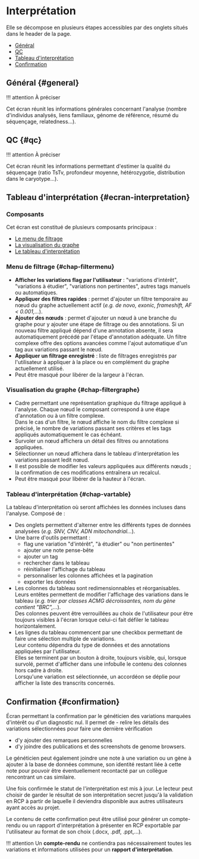 # Interprétation

Elle se décompose en plusieurs étapes accessibles par des onglets situés dans le header de la page.

- [Général](#general)
- [QC](#qc)
- [Tableau d'interprétation](#ecran-interpretation)
- [Confirmation](#confirmation)

## Général {#general}

!!! attention
À préciser

Cet écran réunit les informations générales concernant l'analyse (nombre d'individus analysés, liens familiaux, génome de référence, résumé du séquençage, relatedness...).

## QC {#qc}

!!! attention
À préciser

Cet écran réunit les informations permettant d'estimer la qualité du séquençage (ratio TsTv, profondeur moyenne, hétérozygotie, distribution dans le caryotype...).

## Tableau d'interprétation {#ecran-interpretation}

### Composants

Cet écran est constitué de plusieurs composants principaux :

- [Le menu de filtrage](#chap-filtermenu)
- [La visualisation du graphe](#chap-filtergraphe)
- [Le tableau d'interprétation](#chap-vartable)

### Menu de filtrage {#chap-filtermenu}

- **Afficher les variations flag par l'utilisateur** : "variations d'intérêt", "variations à étudier", "variations non pertinentes", autres tags manuels ou automatiques.
- **Appliquer des filtres rapides** : permet d'ajouter un filtre temporaire au nœud du graphe actuellement actif (*e.g. de novo,  exonic, frameshift, AF \< 0.001,...*).
- **Ajouter des nœuds** : permet d'ajouter un nœud à une branche du graphe pour y ajouter une étape de filtrage ou des annotations. Si un nouveau filtre appliqué dépend d'une annotation absente, il sera automatiquement précédé par l'étape d'annotation adéquate. Un filtre complexe offre des options avancées comme l'ajout automatique d'un tag aux variations passant le nœud.
- **Appliquer un filtrage enregistré** : liste de filtrages enregistrés par l'utilisateur à appliquer à la place ou en complément du graphe actuellement utilisé.
- Peut être masqué pour libérer de la largeur à l'écran.

### Visualisation du graphe {#chap-filtergraphe}

- Cadre permettant une représentation graphique du filtrage appliqué à l'analyse. Chaque nœud le composant correspond à une étape d'annotation ou à un filtre complexe.<br>
  Dans le cas d'un filtre, le nœud affiche le nom du filtre complexe si précisé, le nombre de variations passant ses critères et les tags appliqués automatiquement le cas échéant.
- Survoler un nœud affichera un détail des filtres ou annotations appliquées.
- Sélectionner un nœud affichera dans le tableau d'interprétation les variations passant ledit nœud.
- Il est possible de modifier les valeurs appliquées aux différents nœuds ; la confirmation de ces modifications entraînera un recalcul.
- Peut être masqué pour libérer de la hauteur à l'écran.

### Tableau d'interprétation {#chap-vartable}

La tableau d'interprétation où seront affichées les données incluses dans l'analyse. Composé de :

- Des onglets permettent d'alterner entre les différents types de données analysées (*e.g. SNV, CNV, ADN mitochondrial...*).
- Une barre d'outils permettant :
  - flag une variation "d'intérêt", "à étudier" ou "non pertinentes"
  - ajouter une note pense-bête
  - ajouter un tag
  - rechercher dans le tableau
  - réinitialiser l'affichage du tableau
  - personnaliser les colonnes affichées et la pagination
  - exporter les données
- Les colonnes du tableau sont redimensionnables et réorganisables. Leurs entêtes permettent de modifier l'affichage des variations dans le tableau (*e.g. trier par classes ACMG décroissantes, nom du gène contient "BRC",...*).<br>
  Des colonnes peuvent être verrouillées au choix de l'utilisateur pour être toujours visibles à l'écran lorsque celui-ci fait défiler le tableau horizontalement.
- Les lignes du tableau commencent par une checkbox permettant de faire une sélection multiple de variations.<br>
  Leur contenu dépendra du type de données et des annotations appliquées par l'utilisateur.<br>
  Elles se terminent par un bouton à droite, toujours visible, qui, lorsque survolé, permet d'afficher dans une infobulle le contenu des colonnes hors cadre à droite.<br>
  Lorsqu'une variation est sélectionnée, un accordéon se déplie pour afficher la liste des transcrits concernés.

## Confirmation {#confirmation}

Écran permettant la confirmation par le généticien des variations marquées d'intérêt ou d'un diagnostic nul. Il permet de - relire les détails des variations sélectionnées pour faire une dernière vérification

- d'y ajouter des remarques personnelles
- d'y joindre des publications et des screenshots de genome browsers.

Le généticien peut également joindre une note à une variation ou un gène à ajouter à la base de données commune, son identité restant liée à cette note pour pouvoir être éventuellement recontacté par un collègue rencontrant un cas similaire.

Une fois confirmée le statut de l'interprétation est mis à jour. Le lecteur peut choisir de garder le résultat de son interprétation secret jusqu'à la validation en RCP à partir de laquelle il deviendra disponible aux autres utilisateurs ayant accès au projet.

Le contenu de cette confirmation peut être utilisé pour générer un compte-rendu ou un rapport d'interprétation à présenter en RCP exportable par l'utilisateur au format de son choix (.docx, .pdf, .ppt,...).

!!! attention
Un **compte-rendu** ne contiendra pas nécessairement toutes les variations et informations utilisées pour un **rapport d'interprétation**.
